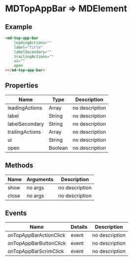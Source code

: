 # MDTopAppBar => MDElement

## Example
```html
<md-top-app-bar
    leadingActions=""
    label="Title"
    labelSecondary=""
    trailingActions=""
    ui=""
    open
></md-top-app-bar>
```

## Properties
Name | Type | Description
--- | --- | ---
leadingActions | Array | no description
label | String | no description
labelSecondary | String | no description
trailingActions | Array | no description
ui | String | no description
open | Boolean | no description

## Methods
Name | Arguments | Description
--- | --- | ---
show | no args | no description
close | no args | no description

## Events
Name | Details | Description
--- | --- | ---
onTopAppBarActionClick | event | no description
onTopAppBarButtonClick | event | no description
onTopAppBarScrimClick | event | no description

